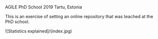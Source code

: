 AGILE PhD School 2019
Tartu, Estonia

This is an exercise of setting an online repository that was teached at the PhD school.

![Statistics explained]/(index.jpg)